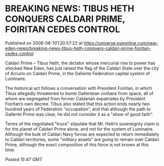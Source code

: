 # BREAKING NEWS: TIBUS HETH CONQUERS CALDARI PRIME, FOIRITAN CEDES CONTROL
Published on 2008-06-10T20:57:22 at https://universe.eveonline.com/new-eden-news/breaking-news-tibus-heth-conquers-caldari-prime-foiritan-cedes-control

Caldari Prime – Tibus Heth, the dictator whose mercurial rise to power has shocked New Eden, has just raised the flag of the Caldari State over the city of Arcurio on Caldari Prime, in the Gallente Federation capital system of Luminaire. 

The historical act follows a conversation with President Foiritan, in which Tibus allegedly threatened to bomb Gallentean civilians from space, all of whom are segregated from former Caldarian expatriates by President Foiritan’s own decree. Tibus also stated that this action ends nearly two hundred years of Federation "occupation", and that although the path to Gallente Prime was clear, he did not consider it as a "show of good faith". 

Terms of the negotiated "truce" stipulate that Mr. Heth’s sovereignty claim is for the planet of Caldari Prime alone, and not for the system of Luminaire. Although the bulk of Caldari Navy forces are expected to return immediately to Caldari territories, some "military assets" are going to remain over Caldari Prime, although the exact composition of this force is not known at this time. 

_Posted 15:47 GMT_
